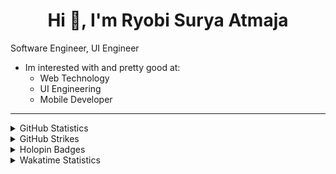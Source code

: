 <h1 align="center">Hi 👋, I'm Ryobi Surya Atmaja</h1>

Software Engineer, UI Engineer
<!-- p align="left"> <img src="https://komarev.com/ghpvc/?username=rimzzlabs&label=Profile%20views&color=0e75b6&style=flat" alt="rizkimcitraa" /> </p> -->


- Im interested with and pretty good at: 
  - Web Technology
  - UI Engineering
  - Mobile Developer

 
<hr />

<details>
  <summary>GitHub Statistics</summary>
  
  <hr />
  <p align="left">
    &nbsp;<img src="https://github-readme-stats.vercel.app/api?username=kittu533&show_icons=true&include_all_commits=true&custom_title=Kittu533+Stats+So+Far" alt="kittu533" />
  </p>

  <p align="left">
    <img height="154" src="https://github-readme-stats.vercel.app/api/top-langs/?username=kittu533&layout=compact&hide=php,scss,shell&langs_count=10" />
  </p>
</details>

<details>
  <summary>GitHub Strikes</summary>
  
  <hr />
  <p align="left">
    <img src="https://github-readme-streak-stats.herokuapp.com/?user=kittu533" alt="kittu533 stats" />
  </p>
</details>

<details>
  <summary>
    Holopin Badges
  </summary>
  
  <hr />
  

</details>

<details>
  <summary>Wakatime Statistics</summary>
  
- Languages overall
  <hr />
  
  <p align="left">
    <img src="https://wakatime.com/share/@f4650ff2-8f6e-4478-b596-3bed72c0f794/40d4c156-99c9-42a3-b674-7f9c93a01f7e.svg" alt="Wakatime Stats" />
  </p>
</details>
